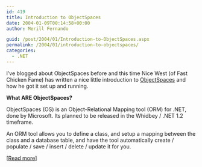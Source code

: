 ```yaml
---
id: 419
title: Introduction to ObjectSpaces
date: 2004-01-09T00:14:58+00:00
author: Merill Fernando

guid: /post/2004/01/Introduction-to-ObjectSpaces.aspx
permalink: /2004/01/introduction-to-objectspaces/
categories:
  - .NET
---
```

<body xmlns="http://www.w3.org/1999/xhtml">
    <div class="Section1">
        <p>
            I&rsquo;ve blogged about ObjectSpaces before and this time Nice West (of Fast Chicken
            Fame) has written a nice little introduction to <a href="http://www.fastchicken.co.nz/blog/PermaLink,guid,24e97a53-0b04-4706-9c7f-9906e8c7f542.aspx">ObjectSpaces</a> and
            how he got it set up and running.&#160;
        </p>
        <p>
            <b><span style='; font-weight:bold'>What ARE ObjectSpaces?</span></b>
        </p>
        <p>
            ObjectSpaces (OS) is an Object-Relational Mapping tool (ORM) for .NET, done by Microsoft.
            Its planned to be released in the Whidbey / .NET 1.2 timeframe.
        </p>
        <p>
            An ORM tool allows you to define a class, and setup a mapping between the class and
            a database table, and have the tool automatically create / populate / save / insert
            / delete / update it for you.
        </p>
        <p>
            [<a href="http://www.fastchicken.co.nz/blog/PermaLink,guid,24e97a53-0b04-4706-9c7f-9906e8c7f542.aspx">Read
            more</a>]
        </p>
    </div>
</body>
